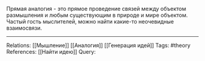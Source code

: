 Прямая аналогия - это прямое проведение связей между объектом размышления и любым существующим в природе и мире объектом. Частый гость мыслителей, можно найти какие-то неочевидные взаимосвязи. 

___
Relations: [[Мышление]] [[Аналогия]] [[Генерация идей]]
Tags: #theory 
References: [[Найти идею]] 
Query: 